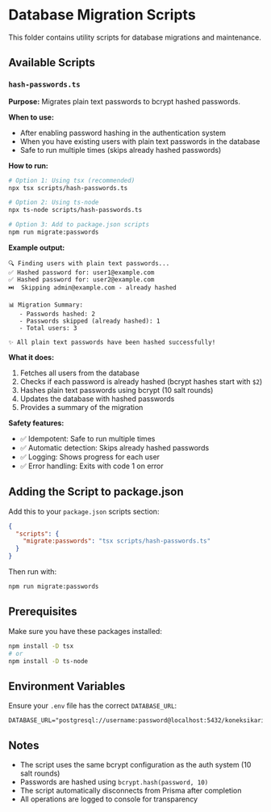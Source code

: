 # Database Migration Scripts

This folder contains utility scripts for database migrations and maintenance.

## Available Scripts

### `hash-passwords.ts`

**Purpose:** Migrates plain text passwords to bcrypt hashed passwords.

**When to use:**

- After enabling password hashing in the authentication system
- When you have existing users with plain text passwords in the database
- Safe to run multiple times (skips already hashed passwords)

**How to run:**

```bash
# Option 1: Using tsx (recommended)
npx tsx scripts/hash-passwords.ts

# Option 2: Using ts-node
npx ts-node scripts/hash-passwords.ts

# Option 3: Add to package.json scripts
npm run migrate:passwords
```

**Example output:**

```
🔍 Finding users with plain text passwords...
✅ Hashed password for: user1@example.com
✅ Hashed password for: user2@example.com
⏭️  Skipping admin@example.com - already hashed

📊 Migration Summary:
   - Passwords hashed: 2
   - Passwords skipped (already hashed): 1
   - Total users: 3

✨ All plain text passwords have been hashed successfully!
```

**What it does:**

1. Fetches all users from the database
2. Checks if each password is already hashed (bcrypt hashes start with `$2`)
3. Hashes plain text passwords using bcrypt (10 salt rounds)
4. Updates the database with hashed passwords
5. Provides a summary of the migration

**Safety features:**

- ✅ Idempotent: Safe to run multiple times
- ✅ Automatic detection: Skips already hashed passwords
- ✅ Logging: Shows progress for each user
- ✅ Error handling: Exits with code 1 on error

## Adding the Script to package.json

Add this to your `package.json` scripts section:

```json
{
  "scripts": {
    "migrate:passwords": "tsx scripts/hash-passwords.ts"
  }
}
```

Then run with:

```bash
npm run migrate:passwords
```

## Prerequisites

Make sure you have these packages installed:

```bash
npm install -D tsx
# or
npm install -D ts-node
```

## Environment Variables

Ensure your `.env` file has the correct `DATABASE_URL`:

```env
DATABASE_URL="postgresql://username:password@localhost:5432/koneksikarir"
```

## Notes

- The script uses the same bcrypt configuration as the auth system (10 salt rounds)
- Passwords are hashed using `bcrypt.hash(password, 10)`
- The script automatically disconnects from Prisma after completion
- All operations are logged to console for transparency
